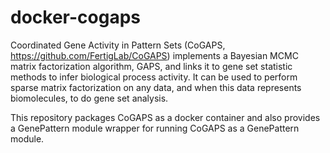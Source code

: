 # docker-cogaps
Coordinated Gene Activity in Pattern Sets (CoGAPS, https://github.com/FertigLab/CoGAPS) implements a Bayesian MCMC matrix factorization algorithm, 
GAPS, and links it to gene set statistic methods to infer biological process activity. It can be used to perform sparse matrix 
factorization on any data, and when this data represents biomolecules, to do gene set analysis.

This repository packages CoGAPS as a docker container and also provides a GenePattern module wrapper for running 
CoGAPS   as a GenePattern module.
